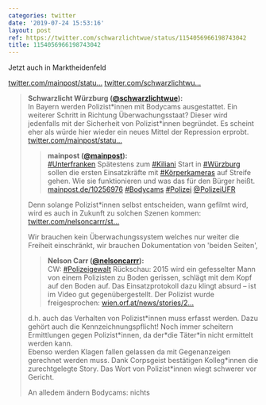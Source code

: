 ```yaml
---
categories: twitter
date: '2019-07-24 15:53:16'
layout: post
ref: https://twitter.com/schwarzlichtwue/status/1154056966198743042
title: 1154056966198743042
---
```

Jetzt auch in Marktheidenfeld

[twitter.com/mainpost/statu…](https://twitter.com/mainpost/status/1154032486176952320?s=19) [twitter.com/schwarzlichtwu…](https://twitter.com/schwarzlichtwue/status/1139519533616652289) 
> <b>Schwarzlicht Würzburg ([@schwarzlichtwue](https://twitter.com/schwarzlichtwue)):</b>  
>In Bayern werden Polizist\*innen mit Bodycams ausgestattet. Ein weiterer Schritt in Richtung Überwachungsstaat? Dieser wird jedenfalls mit der Sicherheit von Polizist\*innen begründet. Es scheint eher als würde hier wieder ein neues Mittel der Repression erprobt. [twitter.com/mainpost/statu…](https://twitter.com/mainpost/status/1139457450451460096)   
>> <b>mainpost ([@mainpost](https://twitter.com/mainpost)):</b>    
>>[#Unterfranken](/t/unterfranken)  Spätestens zum [#Kiliani](/t/kiliani) Start in [#Würzburg](/t/würzburg) sollen die ersten Einsatzkräfte mit [#Körperkameras](/t/körperkameras) auf Streife gehen. Wie sie funktionieren und was das für den Bürger heißt. [mainpost.de/10256976](http://mainpost.de/10256976) [#Bodycams](/t/bodycams) [#Polizei](/t/polizei) [@PolizeiUFR](https://twitter.com/PolizeiUFR)     
>  
>  
>Denn solange Polizist\*innen selbst entscheiden, wann gefilmt wird, wird es auch in Zukunft zu solchen Szenen kommen: [twitter.com/nelsoncarrr/st…](https://twitter.com/nelsoncarrr/status/1135789025741217792?s=19)  
>  
>Wir brauchen kein Überwachungssystem welches nur weiter die Freiheit einschränkt, wir brauchen Dokumentation von 'beiden Seiten',   
>> <b>Nelson Carr ([@nelsoncarrr](https://twitter.com/nelsoncarrr)):</b>    
>>CW: [#Polizeigewalt](/t/polizeigewalt) Rückschau: 2015 wird ein gefesselter Mann von einem Polizisten zu Boden gerissen, schlägt mit dem Kopf auf den Boden auf. Das Einsatzprotokoll dazu klingt absurd – ist im Video gut gegenübergestellt. Der Polizist wurde freigesprochen: [wien.orf.at/news/stories/2…](https://wien.orf.at/news/stories/2797614/)      
>  
>  
>d.h. auch das Verhalten von Polizist\*innen muss erfasst werden. Dazu gehört auch die Kennzeichnungspflicht! Noch immer scheitern Ermittlungen gegen Polizist\*innen, da der\*die Täter\*in nicht ermittelt werden kann.   
>Ebenso werden Klagen fallen gelassen da mit Gegenanzeigen gerechnet werden muss. Dank Corpsgeist bestätigen Kolleg\*innen die zurechtgelegte Story. Das Wort von Polizist\*innen wiegt schwerer vor Gericht.  
>  
>An alledem ändern Bodycams: nichts   

